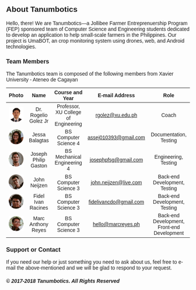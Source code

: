 <meta property="og:image" content="https://tanumbotics.github.io/assets/images/og-image.png">
<style>
@import url('https://fonts.googleapis.com/css?family=Rubik:400,500,700');
.site-footer { display: none; } body { font-family: "Rubik", sans-serif !important; } 
</style>

## **About Tanumbotics**

Hello, there! We are Tanumbotics&mdash;a Jollibee Farmer Entreprenuership Program (FEP) sponsored team of Computer Science and Engineering students dedicated to develop an application to help small-scale farmers in the Philippines. Our project is UmaBOT, an crop monitoring system using drones, web, and Android technologies. 

### **Team Members**

The Tanumbotics team is composed of the following members from Xavier University - Ateneo de Cagayan

| Photo | Name | Course and Year | E-mail Address | Role |
| :---: | :--:| :-------------: | :------------: | :--: |
| ![Gerardo](assets/images/rogelio.png) | Dr. Rogelio Golez Jr | Professor, XU College of Engineering | [rgolez@xu.edu.ph](mailto:rgolez@xu.edu.ph) | Coach |
| ![Jessa](assets/images/jessa.png) | Jessa Balagtas | BS Computer Science 4 | [assej010393@gmail.com](mailto:assej010393@gmail.com) | Documentation, Testing |
| ![Joseph](assets/images/joseph.png) | Joseph Philip Gaston | BS Mechanical Engineering 4 | [josephpfsg@gmail.com](mailto:josephpfsg@gmail.com) | Engineering, Testing |
| ![John](assets/images/john.png) | John Neijzen | BS Computer Science 3 | [john.neijzen@live.com](mailto:john.neijzen@live.com) | Back-end Development, Testing |
| ![Fidel](assets/images/fidel.png) | Fidel Ivan Racines | BS Computer Science 3 | [fidelivancdo@gmail.com](mailto:fidelivancdo@gmail.com) | Back-end Development, Testing |
| ![Marc](assets/images/marc.png) | Marc Anthony Reyes | BS Computer Science 3 | [hello@marcreyes.ph](mailto:hello@marcreyes.ph) | Back-end Development, Front-end Development |

### **Support or Contact**

If you need our help or just something you need to ask about us, feel free to e-mail the above-mentioned and we will be glad to respond to your request.

##### &copy; 2017-2018 Tanumbotics. All Rights Reserved

